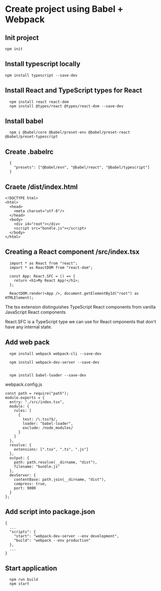 # Create project using Babel + Webpack
## Init project
```
npm init
```

## Install typescript locally
```
npm install typescript --save-dev
```

## Install React and TypeScript types for React
```
  npm install react react-dom
  npm install @types/react @types/react-dom --save-dev
```

## Install babel
```
  npm i @babel/core @babel/preset-env @babel/preset-react @babel/preset-typescript
```
## Create .babelrc
```
  {
    "presets": ["@babel/evn", "@babel/react", "@babel/typescript"]
  }
```
## Craete /dist/index.html
```
<!DOCTYPE html>
<html>
  <head>
    <meta charset="utf-8"/>
  </head>
  <body>
    <div id="root"></div>
    <script src="bundle.js"></script>
  </body>
</html>
```
## Creating a React component /src/index.tsx 
```
  import * as React from "react";
  import * as ReactDOM from "react-dom";

  const App: React.SFC = () => {
    return <h1>My React App!</h1>;
  };

  ReactDOM.render(<App />, document.getElementById("root") as HTMLElement);
```
The tsx extension distinguishes TypeScript React components from vanilla JavaScript React components
 
React.SFC is a TypeScript type we can use for React omponents that don't have any internal state. 

## Add web pack
```
  npm install webpack webpack-cli --save-dev

  npm install webpack-dev-server --save-dev


  npm install babel-loader --save-dev
```

webpack.config.js
```
const path = require("path");
module.exports = {
  entry: "./src/index.tsx",
  module: {
    rules: [
      {
        test: /\.tsx?$/,
        loader: "babel-loader",
        exclude: /node_modules/
      }
    ]
  },
  resolve: {
    extensions: [".tsx", ".ts", ".js"]
  },
  output: {
    path: path.resolve(__dirname, "dist"),
    filename: "bundle.js"
  },
  devServer: {
    contentBase: path.join(__dirname, "dist"),
    compress: true,
    port: 9000
  }
};

```
## Add script into package.json
```
{
  ...
  "scripts": {
    "start": "webpack-dev-server --env development",
    "build": "webpack --env production"
  },
  ...
}
```

## Start application
```
  npm run build
  npm start
```